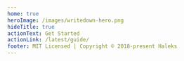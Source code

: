 ```yaml
---
home: true
heroImage: /images/writedown-hero.png
hideTitle: true
actionText: Get Started
actionLink: /latest/guide/
footer: MIT Licensed | Copyright © 2018-present Haleks
---
```

